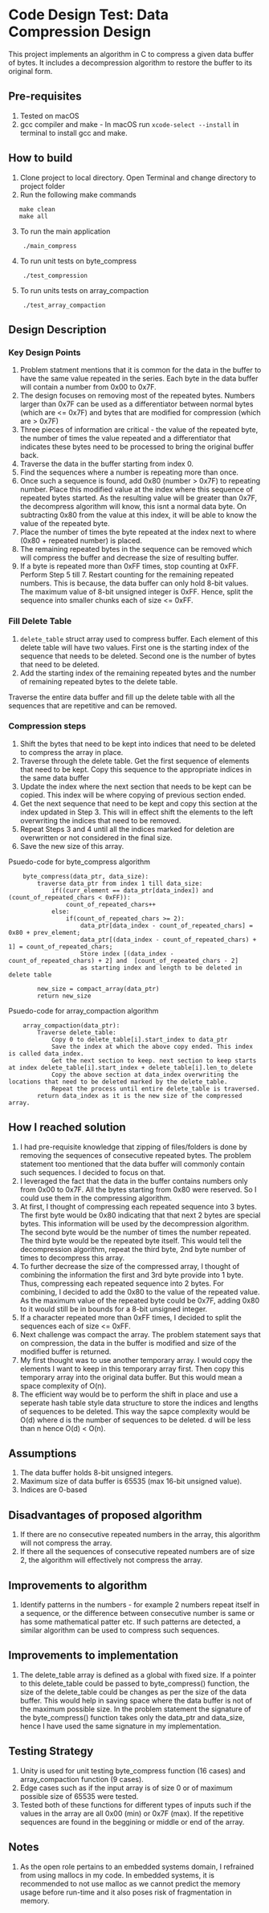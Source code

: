 # Code Design Test: Data Compression Design

This project implements an algorithm in C to compress a given data buffer of bytes. It includes a decompression algorithm to restore the buffer to its original form. 

## Pre-requisites

1. Tested on macOS 
2. gcc compiler and make - In macOS run `xcode-select --install` in terminal to install gcc and make. 

## How to build

1. Clone project to local directory. Open Terminal and change directory to project folder 
2. Run the following make commands 
```
   make clean
   make all
```
3. To run the main application 
```
    ./main_compress
```
4. To run unit tests on byte_compress
```
    ./test_compression
```
5. To run units tests on array_compaction
```
    ./test_array_compaction 
```

## Design Description

### Key Design Points
1. Problem statment mentions that it is common for the data in the buffer to have the same value repeated in the series. Each byte in the data buffer will contain a number from 0x00 to 0x7F. 
2. The design focuses on removing most of the repeated bytes. Numbers larger than 0x7F can be used as a differentiator between normal bytes (which are <= 0x7F) and bytes that are modified for compression (which are > 0x7F)
3. Three pieces of information are critical - the value of the repeated byte, the number of times the value repeated and a differentiator that indicates these bytes need to be processed to bring the original buffer back. 
4. Traverse the data in the buffer starting from index 0.
5. Find the sequences where a number is repeating more than once. 
6. Once such a sequence is found, add 0x80 (number > 0x7F) to repeating number. Place this modified value at the index where this sequence of repeated bytes started. As the resulting value will be greater than 0x7F, the decompress algorithm will know, this isnt a normal data byte. On subtracting 0x80 from the value at this index, it will be able to know the value of the repeated byte. 
7. Place the number of times the byte repeated at the index next to where (0x80 + repeated number) is placed. 
8. The remaining repeated bytes in the sequence can be removed which will compress the buffer and decrease the size of resulting buffer. 
9. If a byte is repeated more than 0xFF times, stop counting at 0xFF. Perform Step 5 till 7. Restart counting for the remaining repeated numbers. This is because, the data buffer can only hold 8-bit values. The maximum value of 8-bit unsigned integer is 0xFF. Hence, split the sequence into smaller chunks each of size <= 0xFF. 

### Fill Delete Table

1. `delete_table` struct array used to compress buffer. Each element of this delete table will have two values. First one is the starting index of the sequence that needs to be deleted. Second one is the number of bytes that need to be deleted. 
2. Add the starting index of the remaining repeated bytes and the number of remaining repeated bytes to the delete table. 


Traverse the entire data buffer and fill up the delete table with all the sequences that are repetitive and can be removed. 

### Compression steps
1. Shift the bytes that need to be kept into indices that need to be deleted to compress the array in place. 
2. Traverse through the delete table. Get the first sequence of elements that need to be kept. Copy this sequence to the appropriate indices in the same data buffer
3. Update the index where the next section that needs to be kept can be copied. This index will be where copying of previous section ended. 
4. Get the next sequence that need to be kept and copy this section at the index updated in Step 3. This will in effect shift the elements to the left overwriting the indices that need to be removed. 
5. Repeat Steps 3 and 4 until all the indices marked for deletion are overwritten or not considered in the final size. 
6. Save the new size of this array. 

Psuedo-code for byte_compress algorithm
```
    byte_compress(data_ptr, data_size):
        traverse data_ptr from index 1 till data_size:
            if((curr_element == data_ptr[data_index]) and (count_of_repeated_chars < 0xFF)):
                count_of_repeated_chars++
            else:
                if(count_of_repeated_chars >= 2):
                    data_ptr[data_index - count_of_repeated_chars] = 0x80 + prev_element;
                    data_ptr[(data_index - count_of_repeated_chars) + 1] = count_of_repeated_chars;
                    Store index [(data_index - count_of_repeated_chars) + 2] and  [count_of_repeated_chars - 2] 
                    as starting index and length to be deleted in delete table

        new_size = compact_array(data_ptr)
        return new_size
```
Psuedo-code for array_compaction algorithm
```
    array_compaction(data_ptr):
        Traverse delete_table:
            Copy 0 to delete_table[i].start_index to data_ptr
            Save the index at which the above copy ended. This index is called data_index. 
            Get the next section to keep. next section to keep starts at index delete_table[i].start_index + delete_table[i].len_to_delete
            Copy the above section at data_index overwriting the locations that need to be deleted marked by the delete_table. 
            Repeat the process until entire delete_table is traversed. 
        return data_index as it is the new size of the compressed array. 
```

## How I reached solution

1. I had pre-requisite knowledge that zipping of files/folders is done by removing the sequences of consecutive repeated bytes. The problem statement too mentioned that the data buffer will commonly contain such sequences. I decided to focus on that. 
2. I leveraged the fact that the data in the buffer contains numbers only from 0x00 to 0x7F. All the bytes starting from 0x80 were reserved. So I could use them in the compressing algorithm. 
3. At first, I thought of compressing each repeated sequence into 3 bytes. The first byte would be 0x80 indicating that that next 2 bytes are special bytes. This information will be used by the decompression algorithm. The second byte would be the number of times the number repeated. The third byte would be the repeated byte itself. This would tell the decompression algorithm, repeat the third byte, 2nd byte number of times to decompress this array. 
4. To further decrease the size of the compressed array, I thought of combining the information the first and 3rd byte provide into 1 byte. Thus, compressing each repeated sequence into 2 bytes. For combining, I decided to add the 0x80 to the value of the repeated value. As the maximum value of the repeated byte could be 0x7F, adding 0x80 to it would still be in bounds for a 8-bit unsigned integer. 
5. If a character repeated more than 0xFF times, I decided to split the sequences each of size <= 0xFF.
6. Next challenge was compact the array. The problem statement says that on compression, the data in the buffer is modified and size of the modified buffer is returned. 
7. My first thought was to use another temporary array. I would copy the elements I want to keep in this temporary array first. Then copy this temporary array into the original data buffer. But this would mean a space complexity of O(n).
8. The efficient way would be to perform the shift in place and use a seperate hash table style data structure to store the indices and lengths of sequences to be deleted. This way the sapce complexity would be O(d) where d is the number of sequences to be deleted. d will be less than n hence O(d) < O(n). 

## Assumptions

1. The data buffer holds 8-bit unsigned integers. 
2. Maximum size of data buffer is 65535 (max 16-bit unsigned value).
3. Indices are 0-based

## Disadvantages of proposed algorithm

1. If there are no consecutive repeated numbers in the array, this algorithm will not compress the array. 
2. If there all the sequences of consecutive repeated numbers are of size 2, the algorithm will effectively not compress the array. 

## Improvements to algorithm

1. Identify patterns in the numbers - for example 2 numbers repeat itself in a sequence, or the difference between consecutive number is same or has some mathematical patter etc. If such patterns are detected, a similar algorithm can be used to compress such sequences. 

## Improvements to implementation

1. The delete_table array is defined as a global with fixed size. If a pointer to this delete_table could be passed to byte_compress() function, the size of the delete_table could be changes as per the size of the data buffer. This would help in saving space where the data buffer is not of the maximum possible size. 
In the problem statement the signature of the byte_compress() function takes only the data_ptr and data_size, hence I have used the same signature in my implementation. 

## Testing Strategy

1. Unity is used for unit testing byte_compress function (16 cases) and array_compaction function (9 cases).
2. Edge cases such as if the input array is of size 0 or of maximum possible size of 65535 were tested. 
3. Tested both of these functions for different types of inputs such if the values in the array are all 0x00 (min) or 0x7F (max). If the repetitive sequences are found in the beggining or middle or end of the array. 

## Notes
1. As the open role pertains to an embedded systems domain, I refrained from using mallocs in my code. In embedded systems, it is recommended to not use malloc as we cannot predict the memory usage before run-time and it also poses risk of fragmentation in memory. 



